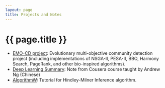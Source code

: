 ```yaml
---
layout: page
title: Projects and Notes
---
```


# {{ page.title }}

* [EMO-CD project][CD]: Evolutionary multi-objective community detection project (including implementations of NSGA-II, PESA-II, BBO, Harmony Search, PageRank, and other bio-inspired algorithms).
* [Deep Learning Summary][dln]: Note from Cousera course taught by Andrew Ng (Chinese)
* [AlgorithmW][algorithmw]: Tutorial for Hindley-Milner Inference algorithm.

[CD]: https://drive.google.com/file/d/1JnyfAhe0EtUuj4jYen-PGGKlhN4mLpOd/view?usp=sharing

[dln]: /My_MachineLearningNote_AndrewNg.pdf

[algorithmw]: /project-AlgorithmW.pdf

